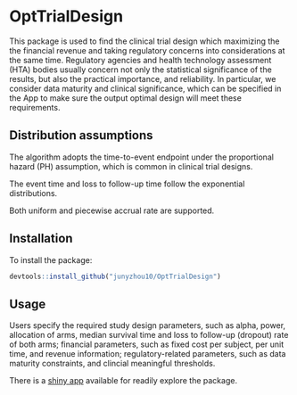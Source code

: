 # OptTrialDesign
This package is used to find the clinical trial design which maximizing the the financial revenue and taking regulatory concerns into considerations at the same time. Regulatory agencies and health technology assessment (HTA) bodies usually concern not only the statistical significance of the results, but also the practical importance, and reliability. In particular, we consider data maturity and clinical significance, which can be specified in the App to make sure the output optimal design will meet these requirements.

## Distribution assumptions
The algorithm adopts the time-to-event endpoint under the proportional hazard (PH) assumption, which is common in clinical trial designs.

The event time and loss to follow-up time follow the exponential distributions.

Both uniform and piecewise accrual rate are supported.

## Installation
To install the package: 
```r
devtools::install_github("junyzhou10/OptTrialDesign")
```
## Usage
Users specify the required study design parameters, such as alpha, power, allocation of arms, median survival time and loss to follow-up (dropout) rate of both arms; financial parameters, such as fixed cost per subject, per unit time, and revenue information; regulatory-related parameters, such as data maturity constraints, and clincial meaningful thresholds. 

There is a [shiny app](https://junyzhou.shinyapps.io/OptTrialDesign/) available for readily explore the package.
